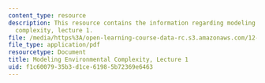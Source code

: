 ```yaml
---
content_type: resource
description: This resource contains the information regarding modeling environmental
  complexity, lecture 1.
file: /media/https%3A/open-learning-course-data-rc.s3.amazonaws.com/12-086-modeling-environmental-complexity-fall-2014/f1c6007935b3d1ce61985b72369e6463_MIT12_086F14_intro.pdf
file_type: application/pdf
resourcetype: Document
title: Modeling Environmental Complexity, Lecture 1
uid: f1c60079-35b3-d1ce-6198-5b72369e6463
---
```

